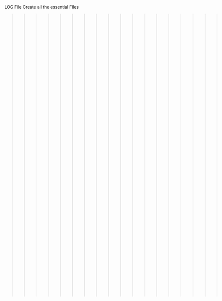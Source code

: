LOG File
Create all the essential Files
>>>>>>>>>>>>>>>>>>>>>>>>>> Create 0-print_list.c
update
update
update lists.h file
update
